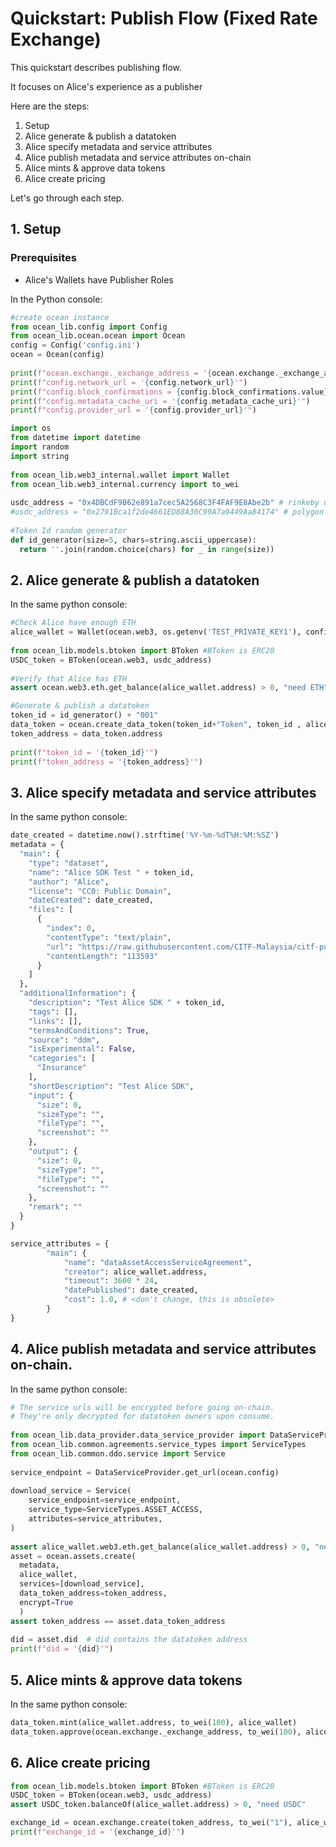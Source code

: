 
# Quickstart: Publish Flow (Fixed Rate Exchange)

This quickstart describes publishing flow.

It focuses on Alice's experience as a publisher

Here are the steps:

1.  Setup
2.  Alice generate & publish a datatoken
3.  Alice specify metadata and service attributes
4.  Alice publish metadata and service attributes on-chain
5.  Alice mints & approve data tokens
6.  Alice create pricing

Let's go through each step.

## 1. Setup

### Prerequisites
- Alice's Wallets have Publisher Roles

In the Python console:
```python
#create ocean instance
from ocean_lib.config import Config
from ocean_lib.ocean.ocean import Ocean
config = Config('config.ini')
ocean = Ocean(config)
 
print(f"ocean.exchange._exchange_address = '{ocean.exchange._exchange_address}'")
print(f"config.network_url = '{config.network_url}'")
print(f"config.block_confirmations = {config.block_confirmations.value}")
print(f"config.metadata_cache_uri = '{config.metadata_cache_uri}'")
print(f"config.provider_url = '{config.provider_url}'")

import os
from datetime import datetime
import random
import string
 
from ocean_lib.web3_internal.wallet import Wallet
from ocean_lib.web3_internal.currency import to_wei
 
usdc_address = "0x4DBCdF9B62e891a7cec5A2568C3F4FAF9E8Abe2b" # rinkeby usdc address
#usdc_address = "0x2791Bca1f2de4661ED88A30C99A7a9449Aa84174" # polygon usdc address
 
#Token Id random generator
def id_generator(size=5, chars=string.ascii_uppercase):
  return ''.join(random.choice(chars) for _ in range(size))
```



## 2. Alice generate & publish a datatoken
In the same python console:
```python
#Check Alice have enough ETH
alice_wallet = Wallet(ocean.web3, os.getenv('TEST_PRIVATE_KEY1'), config.block_confirmations, config.transaction_timeout)
 
from ocean_lib.models.btoken import BToken #BToken is ERC20
USDC_token = BToken(ocean.web3, usdc_address)
 
#Verify that Alice has ETH
assert ocean.web3.eth.get_balance(alice_wallet.address) > 0, "need ETH"

#Generate & publish a datatoken
token_id = id_generator() + "001"
data_token = ocean.create_data_token(token_id+"Token", token_id , alice_wallet, blob=ocean.config.metadata_cache_uri)
token_address = data_token.address
 
print(f"token_id = '{token_id}'")
print(f"token_address = '{token_address}'")
```


## 3.  Alice specify metadata and service attributes
In the same python console:
```python
date_created = datetime.now().strftime('%Y-%m-%dT%H:%M:%SZ')
metadata = {
  "main": {
    "type": "dataset",
    "name": "Alice SDK Test " + token_id,
    "author": "Alice",
    "license": "CC0: Public Domain",
    "dateCreated": date_created,
    "files": [
      {
        "index": 0,
        "contentType": "text/plain",
        "url": "https://raw.githubusercontent.com/CITF-Malaysia/citf-public/main/vaccination/vax_state.csv",
        "contentLength": "113593"
      }
    ]
  },
  "additionalInformation": {
    "description": "Test Alice SDK " + token_id,
    "tags": [],
    "links": [],
    "termsAndConditions": True,
    "source": "ddm",
    "isExperimental": False,
    "categories": [
      "Insurance"
    ],
    "shortDescription": "Test Alice SDK",
    "input": {
      "size": 0,
      "sizeType": "",
      "fileType": "",
      "screenshot": ""
    },
    "output": {
      "size": 0,
      "sizeType": "",
      "fileType": "",
      "screenshot": ""
    },
    "remark": ""
  }
}

service_attributes = {
        "main": {
            "name": "dataAssetAccessServiceAgreement",
            "creator": alice_wallet.address,
            "timeout": 3600 * 24,
            "datePublished": date_created,
            "cost": 1.0, # <don't change, this is obsolete>
        }
}

```

## 4. Alice publish metadata and service attributes on-chain.
In the same python console:
```python
# The service urls will be encrypted before going on-chain.
# They're only decrypted for datatoken owners upon consume.
 
from ocean_lib.data_provider.data_service_provider import DataServiceProvider
from ocean_lib.common.agreements.service_types import ServiceTypes
from ocean_lib.common.ddo.service import Service
 
service_endpoint = DataServiceProvider.get_url(ocean.config)
 
download_service = Service(
    service_endpoint=service_endpoint,
    service_type=ServiceTypes.ASSET_ACCESS,
    attributes=service_attributes,
)
 
assert alice_wallet.web3.eth.get_balance(alice_wallet.address) > 0, "need ETH"
asset = ocean.assets.create(
  metadata,
  alice_wallet,
  services=[download_service],
  data_token_address=token_address,
  encrypt=True
  )
assert token_address == asset.data_token_address
 
did = asset.did  # did contains the datatoken address
print(f"did = '{did}'")
```

## 5. Alice mints & approve data tokens
In the same python console:
```python
data_token.mint(alice_wallet.address, to_wei(100), alice_wallet)
data_token.approve(ocean.exchange._exchange_address, to_wei(100), alice_wallet)
```



## 6. Alice create pricing
```python
from ocean_lib.models.btoken import BToken #BToken is ERC20
USDC_token = BToken(ocean.web3, usdc_address)
assert USDC_token.balanceOf(alice_wallet.address) > 0, "need USDC"

exchange_id = ocean.exchange.create(token_address, to_wei("1"), alice_wallet)
print(f"exchange_id = '{exchange_id}'")
```